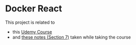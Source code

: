 # Docker React

This project is related to 
- this [Udemy Course](https://www.udemy.com/course/docker-and-kubernetes-the-complete-guide/)
- and [these notes (Section 7)](https://github.com/TheMindset/eternal_learner_thougths/tree/master/DevOps_path/Udemy/Docker_Kubernetes_The_Complete_Guide) taken while taking the course
